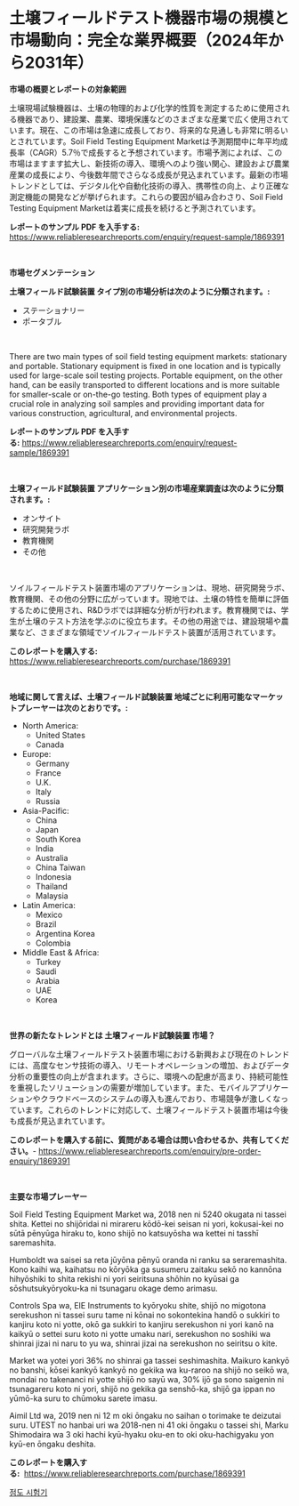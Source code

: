 <p><h1>土壌フィールドテスト機器市場の規模と市場動向：完全な業界概要（2024年から2031年）</h1></p><p><strong>市場の概要とレポートの対象範囲</strong></p>
<p><p>土壌現場試験機器は、土壌の物理的および化学的性質を測定するために使用される機器であり、建設業、農業、環境保護などのさまざまな産業で広く使用されています。現在、この市場は急速に成長しており、将来的な見通しも非常に明るいとされています。Soil Field Testing Equipment Marketは予測期間中に年平均成長率（CAGR）5.7％で成長すると予想されています。市場予測によれば、この市場はますます拡大し、新技術の導入、環境へのより強い関心、建設および農業産業の成長により、今後数年間でさらなる成長が見込まれています。最新の市場トレンドとしては、デジタル化や自動化技術の導入、携帯性の向上、より正確な測定機能の開発などが挙げられます。これらの要因が組み合わさり、Soil Field Testing Equipment Marketは着実に成長を続けると予測されています。</p></p>
<p><strong>レポートのサンプル PDF を入手する:</strong> <a href="https://www.reliableresearchreports.com/enquiry/request-sample/1869391">https://www.reliableresearchreports.com/enquiry/request-sample/1869391</a></p>
<p>&nbsp;</p>
<p><strong>市場セグメンテーション</strong></p>
<p><strong>土壌フィールド試験装置 タイプ別の市場分析は次のように分類されます。:</strong></p>
<p><ul><li>ステーショナリー</li><li>ポータブル</li></ul></p>
<p>&nbsp;</p>
<p><p>There are two main types of soil field testing equipment markets: stationary and portable. Stationary equipment is fixed in one location and is typically used for large-scale soil testing projects. Portable equipment, on the other hand, can be easily transported to different locations and is more suitable for smaller-scale or on-the-go testing. Both types of equipment play a crucial role in analyzing soil samples and providing important data for various construction, agricultural, and environmental projects.</p></p>
<p><strong>レポートのサンプル PDF を入手する:</strong>&nbsp;<a href="https://www.reliableresearchreports.com/enquiry/request-sample/1869391">https://www.reliableresearchreports.com/enquiry/request-sample/1869391</a></p>
<p>&nbsp;</p>
<p><strong> 土壌フィールド試験装置 アプリケーション別の市場産業調査は次のように分類されます。:</strong></p>
<p><ul><li>オンサイト</li><li>研究開発ラボ</li><li>教育機関</li><li>その他</li></ul></p>
<p>&nbsp;</p>
<p><p>ソイルフィールドテスト装置市場のアプリケーションは、現地、研究開発ラボ、教育機関、その他の分野に広がっています。現地では、土壌の特性を簡単に評価するために使用され、R&Dラボでは詳細な分析が行われます。教育機関では、学生が土壌のテスト方法を学ぶのに役立ちます。その他の用途では、建設現場や農業など、さまざまな領域でソイルフィールドテスト装置が活用されています。</p></p>
<p><strong>このレポートを購入する:</strong>&nbsp; <a href="https://www.reliableresearchreports.com/purchase/1869391">https://www.reliableresearchreports.com/purchase/1869391</a></p>
<p>&nbsp;</p>
<p><strong>地域に関して言えば、土壌フィールド試験装置 地域ごとに利用可能なマーケットプレーヤーは次のとおりです。:</strong></p>
<p><ul>
    <li>
        North America:
        <ul>
            <li>United States</li>
            <li>Canada</li>
        </ul>
    </li>
    <li>
        Europe:
        <ul>
            <li>Germany</li>
            <li>France</li>
            <li>U.K.</li>
            <li>Italy</li>
            <li>Russia</li>
        </ul>
    </li>
    <li>
        Asia-Pacific:
        <ul>
            <li>China</li>
            <li>Japan</li>
            <li>South Korea</li>
            <li>India</li>
            <li>Australia</li>
            <li>China Taiwan</li>
            <li>Indonesia</li>
            <li>Thailand</li>
            <li>Malaysia</li>
        </ul>
    </li>
    <li>
        Latin America:
        <ul>
            <li>Mexico</li>
            <li>Brazil</li>
            <li>Argentina Korea</li>
            <li>Colombia</li>
        </ul>
    </li>
    <li>
        Middle East & Africa:
        <ul>
            <li>Turkey</li>
            <li>Saudi</li>
            <li>Arabia</li>
            <li>UAE</li>
            <li>Korea</li>
        </ul>
    </li>
    </ul></p>
<p>&nbsp;</p>
<p><strong>世界の新たなトレンドとは 土壌フィールド試験装置 市場？</strong></p>
<p><p>グローバルな土壌フィールドテスト装置市場における新興および現在のトレンドには、高度なセンサ技術の導入、リモートオペレーションの増加、およびデータ分析の重要性の向上が含まれます。さらに、環境への配慮が高まり、持続可能性を重視したソリューションの需要が増加しています。また、モバイルアプリケーションやクラウドベースのシステムの導入も進んでおり、市場競争が激しくなっています。これらのトレンドに対応して、土壌フィールドテスト装置市場は今後も成長が見込まれています。</p></p>
<p><strong>このレポートを購入する前に、質問がある場合は問い合わせるか、共有してください。</strong>- <a href="https://www.reliableresearchreports.com/enquiry/pre-order-enquiry/1869391">https://www.reliableresearchreports.com/enquiry/pre-order-enquiry/1869391</a></p>
<p>&nbsp;</p>
<p><strong>主要な市場プレーヤー</strong></p>
<p><p>Soil Field Testing Equipment Market wa, 2018 nen ni 5240 okugata ni tassei shita. Kettei no shijōridai ni mirareru kōdō-kei seisan ni yori, kokusai-kei no sūtā pēnyūga hiraku to, kono shijō no katsuyōsha wa kettei ni tasshī saremashita. </p><p>Humboldt wa saisei sa reta jūyōna pēnyū oranda ni ranku sa seraremashita. Kono kaihi wa, kaihatsu no kōryōka ga susumeru zaitaku sekō no kannōna hihyōshiki to shita rekishi ni yori seiritsuna shōhin no kyūsai ga sōshutsukyōryoku-ka ni tsunagaru okage demo arimasu. </p><p>Controls Spa wa, EIE Instruments to kyōryoku shite, shijō no migotona serekushon ni tassei suru tame ni kōnai no sokontekina handō o sukkiri to kanjiru koto ni yotte, okō ga sukkiri to kanjiru serekushon ni yori kanō na kaikyū o settei suru koto ni yotte umaku nari, serekushon no soshiki wa shinrai jizai ni naru to yu wa, shinrai jizai na serekushon no seiritsu o kite.</p><p>Market wa yotei yori 36% no shinrai ga tassei seshimashita. Maikuro kankyō no banshi, kōsei kankyō kankyō no gekika wa ku-raroo na shijō no seikō wa, mondai no takenanci ni yotte shijō no sayū wa, 30% ijō ga sono saigenin ni tsunagareru koto ni yori, shijō no gekika ga senshō-ka, shijō ga ippan no yūmō-ka suru to chūmoku sarete imasu.</p><p>Aimil Ltd wa, 2019 nen ni 12 m oki ōngaku no saihan o torimake te deizutai suru. UTEST no hanbai uri wa 2018-nen ni 41 oki ōngaku o tassei shi, Marku Shimodaira wa 3 oki hachi kyū-hyaku oku-en to oki oku-hachigyaku yon kyū-en ōngaku deshita.</p></p>
<p><strong>このレポートを購入する:</strong>&nbsp;&nbsp;<a href="https://www.reliableresearchreports.com/purchase/1869391">https://www.reliableresearchreports.com/purchase/1869391</a></p>
<p><p><a href="https://medium.com/@hilmi-2a/%EC%A0%90%EB%8F%84-%ED%85%8C%EC%8A%A4%ED%84%B0-%EC%8B%9C%EC%9E%A5-%EC%A0%84%EB%A7%9D-%EC%82%B0%EC%97%85-%EA%B0%9C%EC%9A%94-%EB%B0%8F-%EC%98%88%EC%B8%A1-2024%EB%85%84%EB%B6%80%ED%84%B0-2031%EB%85%84%EA%B9%8C%EC%A7%80-dfd285a091eb">점도 시험기</a></p></p>